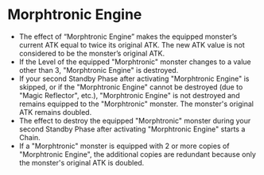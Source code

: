 # Morphtronic Engine

*   The effect of “Morphtronic Engine” makes the equipped monster’s current ATK equal to twice its original ATK. The new ATK value is not considered to be the monster’s original ATK.
*   If the Level of the equipped "Morphtronic" monster changes to a value other than 3, "Morphtronic Engine" is destroyed.
*   If your second Standby Phase after activating "Morphtronic Engine" is skipped, or if the "Morphtronic Engine" cannot be destroyed (due to "Magic Reflector", etc.), "Morphtronic Engine" is not destroyed and remains equipped to the "Morphtronic" monster. The monster's original ATK remains doubled.
*   The effect to destroy the equipped "Morphtronic" monster during your second Standby Phase after activating "Morphtronic Engine" starts a Chain.
*   If a "Morphtronic" monster is equipped with 2 or more copies of "Morphtronic Engine", the additional copies are redundant because only the monster's original ATK is doubled.
